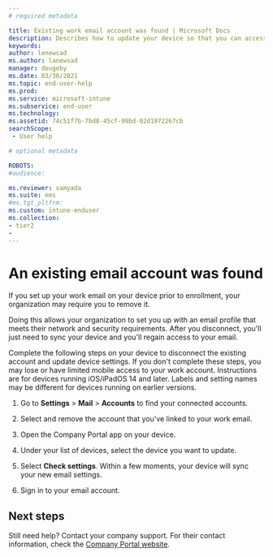 ```yaml
---
# required metadata

title: Existing work email account was found | Microsoft Docs
description: Describes how to update your device so that you can access your work or school email again.
keywords:
author: lenewsad
ms.author: lanewsad
manager: dougeby
ms.date: 03/30/2021
ms.topic: end-user-help
ms.prod:
ms.service: microsoft-intune
ms.subservice: end-user
ms.technology:
ms.assetid: 74c51f7b-7bd8-45cf-99bd-02d1972267cb
searchScope:
 - User help

# optional metadata

ROBOTS:   
#audience:

ms.reviewer: samyada
ms.suite: ems
#ms.tgt_pltfrm:
ms.custom: intune-enduser
ms.collection:
- tier2
- 
---
```


# An existing email account was found

If you set up your work email on your device prior to enrollment, your organization may require you to remove it. 

Doing this allows your organization to set you up with an email profile that meets their network and security requirements. After you disconnect, you'll just need to sync your device and you'll regain access to your email. 

Complete the following steps on your device to disconnect the existing account and update device settings. If you don't complete these steps, you may lose or have limited mobile access to your work account. Instructions are for devices running iOS/iPadOS 14 and later. Labels and setting names may be different for devices running on earlier versions.  

1. Go to **Settings** > **Mail** > **Accounts** to  find your connected accounts. 
 
2. Select and remove the account that you've linked to your work email. 

3. Open the Company Portal app on your device.  

4. Under your list of devices, select the device you want to update.

5. Select **Check settings**. Within a few moments, your device will sync your new email settings.

6. Sign in to your email account. 

## Next steps

Still need help? Contact your company support. For their contact information, check the [Company Portal website](https://go.microsoft.com/fwlink/?linkid=2010980).
